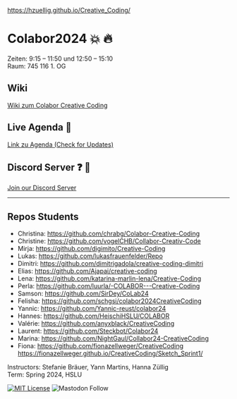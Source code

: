 https://hzuellig.github.io/Creative_Coding/

# Colabor2024 :boom: :fire:
Zeiten: 9:15 – 11:50 und 12:50 – 15:10  <br/>
Raum: 745 116 1. OG

## Wiki 
<a href="https://github.com/digitalideation/colabor2024/wiki" target="_blank">Wiki zum Colabor Creative Coding</a>

## Live Agenda :calendar:
<a href="https://docs.google.com/spreadsheets/d/1n-JCZhJsKEGC1vHl87fq06N64-b8CSv_PxTJTCob_DA/edit?usp=sharing](https://docs.google.com/spreadsheets/d/1n-JCZhJsKEGC1vHl87fq06N64-b8CSv_PxTJTCob_DA/edit?usp=sharing" target="_blank">Link zu Agenda (Check for Updates)</a>

## Discord Server :question: :speech_balloon:
<a href="https://discord.gg/qW2Z6ATMKe">Join our Discord Server</a>

*** 
## Repos Students 

* Christina: https://github.com/chrabg/Colabor-Creative-Coding
* Christine: https://github.com/vogelCHB/Collabor-Creativ-Code
* Mirja: https://github.com/digimito/Creative-Coding
* Lukas: https://github.com/lukasfrauenfelder/Repo
* Dimitri: https://github.com/dimitrigadola/creative-coding-dimitri
* Elias: https://github.com/Ajapai/creative-coding
* Lena: https://github.com/katarina-marlin-lena/Creative-Coding
* Perla: https://github.com/luurla/-COLABOR---Creative-Coding
* Samson: https://github.com/SirDey/CoLab24 
* Felisha: https://github.com/schgsi/colabor2024CreativeCoding
* Yannic: https://github.com/Yannic-reust/colabor24
* Hannes: https://github.com/HeischiHSLU/COLABOR
* Valérie: https://github.com/anyxblack/CreativeCoding
* Laurent: https://github.com/Steckbot/Colabor24
* Marina: https://github.com/NightGaul/Collabor24-CreativeCoding
* Fiona: https://github.com/fionazellweger/CreativeCoding  <br/>
https://fionazellweger.github.io/CreativeCoding/Sketch_Sprint1/

Instructors: Stefanie Bräuer, Yann Martins, Hanna Züllig<br/>
Term: Spring 2024, HSLU<br/>



[![MIT License](https://img.shields.io/badge/license-MIT-blue.svg)](http://opensource.org/licenses/MIT)
![Mastodon Follow](https://img.shields.io/mastodon/follow/109315060138063198?domain=https%3A%2F%2Fswiss.social&style=social)
